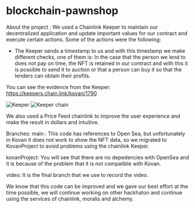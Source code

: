 # blockchain-pawnshop
About the project :
We used a Chainlink Keeper to maintain our decentralized application and update important values for our contract and execute certain actions.
Some of the actions were the following:
- The Keeper sends a timestamp to us and with this timestamp we make different checks, one of them is: 
In the case that the person we lend to does not pay on time, the NFT is retained in our contract and with this it is possible to send it to auction or that a person can buy it so that the lenders can obtain their profits.

You can see the evidence from the Keeper:
https://keepers.chain.link/kovan/1790


![Keeper](https://user-images.githubusercontent.com/28800239/143809338-1e76286a-5088-40e6-addb-035dd0d3c18b.png)
![Keeper chain](https://user-images.githubusercontent.com/28800239/143810158-a369d78e-4918-451a-aaf2-a45686053e8a.png)

We also used a Price Feed chainlink to improve the user experience and make the result in dollars and intuitive.


Branches:
main : This code has references to Open Sea, but unfortunately in Kovan it does not work to show the NFT data, so we migrated to KovanProject to avoid problems using the chainlink Keeper.

kovanProject: You will see that there are no depedencies with OpenSea and it is because of the problem that it is not compatible with Kovan.

video: It is the final branch that we use to record the video.

We know that this code can be improved and we gave our best effort at the time possible, we will continue working on other hackhaton and continue using the services of chainlink, moralis and alchemy.
